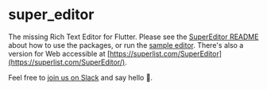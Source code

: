 # super_editor

The missing Rich Text Editor for Flutter. Please see the [SuperEditor README](super_editor/README.md) about how to use the packages, or run the [sample editor](super_editor/example/README.md). There's also a version for Web accessible at [https://superlist.com/SuperEditor](https://superlist.com/SuperEditor/).  

Feel free to [join us on Slack](https://join.slack.com/t/superlist-community/shared_invite/zt-10cpx277q-uZ~pmjlTWg9QQzH64OK9_w) and say hello 👋. 

